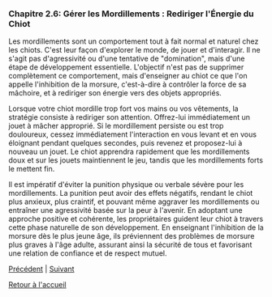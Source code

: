 ### **Chapitre 2.6: Gérer les Mordillements : Rediriger l'Énergie du Chiot**

Les mordillements sont un comportement tout à fait normal et naturel chez les chiots. C'est leur façon d'explorer le monde, de jouer et d'interagir. Il ne s'agit pas d'agressivité ou d'une tentative de "domination", mais d'une étape de développement essentielle. L'objectif n'est pas de supprimer complètement ce comportement, mais d'enseigner au chiot ce que l'on appelle l'inhibition de la morsure, c'est-à-dire à contrôler la force de sa mâchoire, et à rediriger son énergie vers des objets appropriés.

Lorsque votre chiot mordille trop fort vos mains ou vos vêtements, la stratégie consiste à rediriger son attention. Offrez-lui immédiatement un jouet à mâcher approprié. Si le mordillement persiste ou est trop douloureux, cessez immédiatement l'interaction en vous levant et en vous éloignant pendant quelques secondes, puis revenez et proposez-lui à nouveau un jouet. Le chiot apprendra rapidement que les mordillements doux et sur les jouets maintiennent le jeu, tandis que les mordillements forts le mettent fin.

Il est impératif d'éviter la punition physique ou verbale sévère pour les mordillements. La punition peut avoir des effets négatifs, rendant le chiot plus anxieux, plus craintif, et pouvant même aggraver les mordillements ou entraîner une agressivité basée sur la peur à l'avenir. En adoptant une approche positive et cohérente, les propriétaires guident leur chiot à travers cette phase naturelle de son développement. En enseignant l'inhibition de la morsure dès le plus jeune âge, ils préviennent des problèmes de morsure plus graves à l'âge adulte, assurant ainsi la sécurité de tous et favorisant une relation de confiance et de respect mutuel. 

[Précédent](./2.5_apprendre_la_solitude.md) | [Suivant](./3.1_la_socialisation.md)

[Retour à l'accueil](../index.md) 